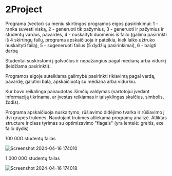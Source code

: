 # 2Project
Programa (vector) su meniu skirtingos programos eigos pasirinkimui:
1 - ranka suvesti viską,
2 - generuoti tik pažymius,
3 - generuoti ir pažymius ir studentų vardus, pavardes,
4 - nuskaityti duomenis iš failo (galima pasirinkti iš 4 skirtingų failų, programa apskaičiuoja ir pateikia, kiek laiko užtruko nuskaityti failą), 
5 - sugeneruoti failus (5 dydžių pasirinkimai), 
6 - baigti darbą

Studentai suskirstomi į galvočius ir nepažangius pagal medianą arba vidurkį (leidžiama pasirinkti).

Programos eigoje suteikiama galimybė pasirinkti rikiavimą pagal vardą, pavardę, galutini balą, apskaičiuotą su mediana arba vidurkiu.

Kur buvo reikalinga panaudotas išimčių valdymas (vartotojui įvedant informaciją tikrinama, ar įvestas reikiamas ir taisyklingas skaičius, simbolis, žodis).

Programa apskaičiuoja nuskaitymo, rūšiavimo didėjimo tvarka ir rūšiavimo į dvi grupes trukmes. Naudojant trukmes atliekama programų analizė. Atliktas structure ir class tyrimas su optimizavimo "flagais" (yra lentelė: greitis, exe failo dydis) 

100 00O studentų failas

![Screenshot 2024-04-16 174010](https://github.com/GabrieleVaitiekute/2Project/assets/147078486/80bc7fa5-27cd-4c78-bc9a-b79b6e1773f3)

1 000 00O studentų failas

![Screenshot 2024-04-16 174018](https://github.com/GabrieleVaitiekute/2Project/assets/147078486/65d9cf19-79e6-4b6c-9b68-42ff0ced86a1)


